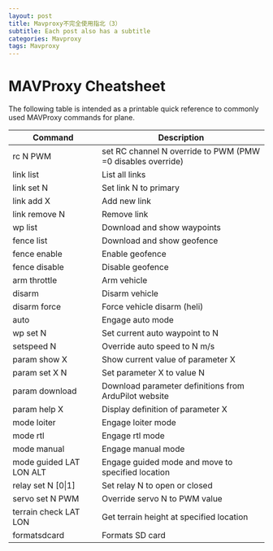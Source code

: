 ```yaml
---
layout: post
title: Mavproxy不完全使用指北（3）
subtitle: Each post also has a subtitle
categories: Mavproxy
tags: Mavproxy
---
```

# MAVProxy Cheatsheet

The following table is intended as a printable quick reference to commonly used MAVProxy commands for plane.

| Command                 | Description                                                 |
| ----------------------- | ----------------------------------------------------------- |
| rc N PWM                | set RC channel N override to PWM (PMW =0 disables override) |
| link list               | List all links                                              |
| link set N              | Set link N to primary                                       |
| link add X              | Add new link                                                |
| link remove N           | Remove link                                                 |
| wp list                 | Download and show waypoints                                 |
| fence list              | Download and show geofence                                  |
| fence enable            | Enable geofence                                             |
| fence disable           | Disable geofence                                            |
| arm throttle            | Arm vehicle                                                 |
| disarm                  | Disarm vehicle                                              |
| disarm force            | Force vehicle disarm (heli)                                 |
| auto                    | Engage auto mode                                            |
| wp set N                | Set current auto waypoint to N                              |
| setspeed N              | Override auto speed to N m/s                                |
| param show X            | Show current value of parameter X                           |
| param set X N           | Set parameter X to value N                                  |
| param download          | Download parameter definitions from ArduPilot website       |
| param help X            | Display definition of parameter X                           |
| mode loiter             | Engage loiter mode                                          |
| mode rtl                | Engage rtl mode                                             |
| mode manual             | Engage manual mode                                          |
| mode guided LAT LON ALT | Engage guided mode and move to specified location           |
| relay set N [0\|1]      | Set relay N to open or closed                               |
| servo set N PWM         | Override servo N to PWM value                               |
| terrain check LAT LON   | Get terrain height at specified location                    |
| formatsdcard            | Formats SD card                                             |
